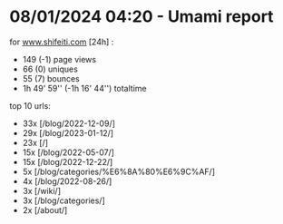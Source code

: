 # 08/01/2024 04:20 - Umami report
for www.shifeiti.com [24h] :

 - 149 (-1) page views
 - 66 (0) uniques
 - 55 (7) bounces
 - 1h 49' 59'' (-1h 16' 44'') totaltime


top 10 urls:
 - 33x [/blog/2022-12-09/]
 - 29x [/blog/2023-01-12/]
 - 23x [/]
 - 15x [/blog/2022-05-07/]
 - 15x [/blog/2022-12-22/]
 - 5x [/blog/categories/%E6%8A%80%E6%9C%AF/]
 - 4x [/blog/2022-08-26/]
 - 3x [/wiki/]
 - 3x [/blog/categories/]
 - 2x [/about/]


